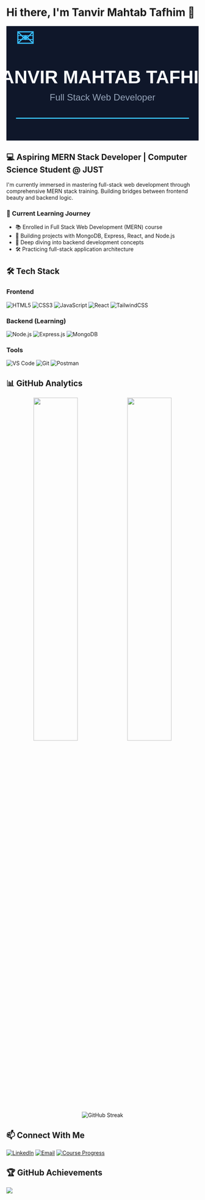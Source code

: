 # Hi there, I'm Tanvir Mahtab Tafhim 👋

<div align="center">
  <svg width="100%" height="300px" xmlns="http://www.w3.org/2000/svg">
    <rect width="100%" height="100%" fill="#0f172a" />
    <rect x="5%" y="80%" width="90%" height="3" fill="#38bdf8" />
    <text x="50%" y="50%" font-family="Arial" font-size="48" font-weight="bold" fill="#f8fafc" text-anchor="middle">TANVIR MAHTAB TAFHIM</text>
    <text x="50%" y="65%" font-family="Arial" font-size="24" fill="#94a3b8" text-anchor="middle">Full Stack Web Developer</text>
    <g transform="translate(20%, 15%) scale(0.8)">
      <path d="M30 15 L50 35 L70 15" stroke="#38bdf8" stroke-width="3" fill="none" />
      <path d="M30 45 L50 25 L70 45" stroke="#38bdf8" stroke-width="3" fill="none" />
      <circle cx="50" cy="30" r="5" fill="#38bdf8" />
    </g>
    <g transform="translate(80%, 15%) scale(0.8)">
      <rect x="30" y="15" width="40" height="30" stroke="#38bdf8" stroke-width="3" fill="none" />
      <line x1="30" y1="25" x2="70" y2="25" stroke="#38bdf8" stroke-width="2" />
      <line x1="30" y1="35" x2="70" y2="35" stroke="#38bdf8" stroke-width="2" />
    </g>
  </svg>
</div>

## 💻 Aspiring MERN Stack Developer | Computer Science Student @ JUST

I'm currently immersed in mastering full-stack web development through comprehensive MERN stack training. Building bridges between frontend beauty and backend logic.

### 🚀 Current Learning Journey
- 📚 Enrolled in Full Stack Web Development (MERN) course
- 🔨 Building projects with MongoDB, Express, React, and Node.js
- 🌱 Deep diving into backend development concepts
- 🛠️ Practicing full-stack application architecture

## 🛠️ Tech Stack

### Frontend
![HTML5](https://img.shields.io/badge/HTML5-E34F26?style=for-the-badge&logo=html5&logoColor=white)
![CSS3](https://img.shields.io/badge/CSS3-1572B6?style=for-the-badge&logo=css3&logoColor=white)
![JavaScript](https://img.shields.io/badge/JavaScript-F7DF1E?style=for-the-badge&logo=javascript&logoColor=black)
![React](https://img.shields.io/badge/React-20232A?style=for-the-badge&logo=react&logoColor=61DAFB)
![TailwindCSS](https://img.shields.io/badge/Tailwind_CSS-38B2AC?style=for-the-badge&logo=tailwind-css&logoColor=white)

### Backend (Learning)
![Node.js](https://img.shields.io/badge/Node.js-43853D?style=for-the-badge&logo=node.js&logoColor=white)
![Express.js](https://img.shields.io/badge/Express.js-404D59?style=for-the-badge)
![MongoDB](https://img.shields.io/badge/MongoDB-4EA94B?style=for-the-badge&logo=mongodb&logoColor=white)

### Tools
![VS Code](https://img.shields.io/badge/VS_Code-007ACC?style=for-the-badge&logo=visual-studio-code&logoColor=white)
![Git](https://img.shields.io/badge/Git-F05032?style=for-the-badge&logo=git&logoColor=white)
![Postman](https://img.shields.io/badge/Postman-FF6C37?style=for-the-badge&logo=postman&logoColor=white)

## 📊 GitHub Analytics

<div align="center">
  <img width="48%" src="https://github-readme-stats.vercel.app/api?username=TaFhiM12&show_icons=true&theme=radical&hide_border=true" />
  <img width="48%" src="https://github-readme-stats.vercel.app/api/top-langs/?username=TaFhiM12&layout=compact&theme=radical&hide_border=true" />
</div>

<div align="center">
  <img src="https://streak-stats.demolab.com/?user=TaFhiM12&theme=radical&hide_border=true" alt="GitHub Streak" />
</div>

## 📫 Connect With Me

[![LinkedIn](https://img.shields.io/badge/LinkedIn-0077B5?style=for-the-badge&logo=linkedin&logoColor=white)](https://linkedin.com/in/tanvir-mahtab-tafhim-78161b285/)
[![Email](https://img.shields.io/badge/Email-D14836?style=for-the-badge&logo=gmail&logoColor=white)](mailto:your.email@example.com)
[![Course Progress](https://img.shields.io/badge/Course_Progress-4285F4?style=for-the-badge&logo=google-classroom&logoColor=white)](https://your-course-link.com)

## 🏆 GitHub Achievements

![](https://github-profile-trophy.vercel.app/?username=TaFhiM12&theme=radical&margin-w=15&no-frame=true)
